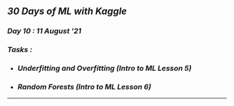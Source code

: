 ## _30 Days of ML with Kaggle_
### _Day 10 : 11 August '21_
### _Tasks :_
* ### _Underfitting and Overfitting (Intro to ML Lesson 5)_
* ### _Random Forests (Intro to ML Lesson 6)_
---
